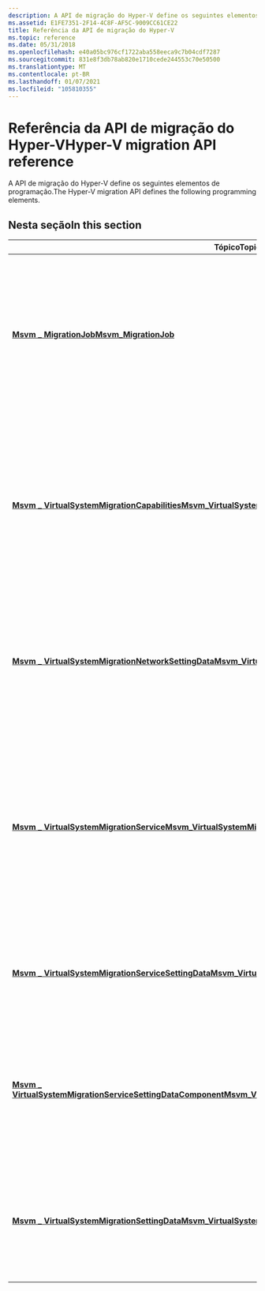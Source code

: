 ```yaml
---
description: A API de migração do Hyper-V define os seguintes elementos de programação.
ms.assetid: E1FE7351-2F14-4C8F-AF5C-9009CC61CE22
title: Referência da API de migração do Hyper-V
ms.topic: reference
ms.date: 05/31/2018
ms.openlocfilehash: e40a05bc976cf1722aba558eeca9c7b04cdf7287
ms.sourcegitcommit: 831e8f3db78ab820e1710cede244553c70e50500
ms.translationtype: MT
ms.contentlocale: pt-BR
ms.lasthandoff: 01/07/2021
ms.locfileid: "105810355"
---
```

# <a name="hyper-v-migration-api-reference"></a><span data-ttu-id="f1f0c-103">Referência da API de migração do Hyper-V</span><span class="sxs-lookup"><span data-stu-id="f1f0c-103">Hyper-V migration API reference</span></span>

<span data-ttu-id="f1f0c-104">A API de migração do Hyper-V define os seguintes elementos de programação.</span><span class="sxs-lookup"><span data-stu-id="f1f0c-104">The Hyper-V migration API defines the following programming elements.</span></span>

## <a name="in-this-section"></a><span data-ttu-id="f1f0c-105">Nesta seção</span><span class="sxs-lookup"><span data-stu-id="f1f0c-105">In this section</span></span>



| <span data-ttu-id="f1f0c-106">Tópico</span><span class="sxs-lookup"><span data-stu-id="f1f0c-106">Topic</span></span>                                                                                                                                | <span data-ttu-id="f1f0c-107">Descrição</span><span class="sxs-lookup"><span data-stu-id="f1f0c-107">Description</span></span>                                                                                                                                                                                         |
|--------------------------------------------------------------------------------------------------------------------------------------|-----------------------------------------------------------------------------------------------------------------------------------------------------------------------------------------------------|
| [<span data-ttu-id="f1f0c-108">**Msvm \_ MigrationJob**</span><span class="sxs-lookup"><span data-stu-id="f1f0c-108">**Msvm\_MigrationJob**</span></span>](msvm-migrationjob.md)<br/>                                                                           | <span data-ttu-id="f1f0c-109">Essa classe representa um trabalho de operação de migração criado para armazenamento ou migração de sistema virtual pelo serviço de migração de sistema virtual.</span><span class="sxs-lookup"><span data-stu-id="f1f0c-109">This class represents a migration operation job created for storage or virtual system migration by the virtual system migration service.</span></span><br/>                                                 |
| [<span data-ttu-id="f1f0c-110">**Msvm \_ VirtualSystemMigrationCapabilities**</span><span class="sxs-lookup"><span data-stu-id="f1f0c-110">**Msvm\_VirtualSystemMigrationCapabilities**</span></span>](msvm-virtualsystemmigrationcapabilities.md)<br/>                               | <span data-ttu-id="f1f0c-111">Define o meio pelo qual um cliente pode descobrir os métodos fornecidos pelo serviço de migração e o intervalo válido de dados de configuração de migração do sistema virtual.</span><span class="sxs-lookup"><span data-stu-id="f1f0c-111">Defines the means by which a client can discover the methods provided by the migration service, and valid range of virtual system migration setting data.</span></span><br/>                                |
| [<span data-ttu-id="f1f0c-112">**Msvm \_ VirtualSystemMigrationNetworkSettingData**</span><span class="sxs-lookup"><span data-stu-id="f1f0c-112">**Msvm\_VirtualSystemMigrationNetworkSettingData**</span></span>](msvm-virtualsystemmigrationnetworksettingdata.md)<br/>                   | <span data-ttu-id="f1f0c-113">Representa a rede na qual o serviço de migração de sistema virtual está escutando a migração de sistema virtual de entrada.</span><span class="sxs-lookup"><span data-stu-id="f1f0c-113">Represents the network on which the virtual system migration service is listening for incoming virtual system migration.</span></span><br/>                                                                 |
| [<span data-ttu-id="f1f0c-114">**Msvm \_ VirtualSystemMigrationService**</span><span class="sxs-lookup"><span data-stu-id="f1f0c-114">**Msvm\_VirtualSystemMigrationService**</span></span>](msvm-virtualsystemmigrationservice.md)<br/>                                         | <span data-ttu-id="f1f0c-115">Representa o serviço de migração do sistema virtual.</span><span class="sxs-lookup"><span data-stu-id="f1f0c-115">Represents the virtual system migration service.</span></span> <span data-ttu-id="f1f0c-116">Ele é usado para migrar um sistema virtual ou para migrar o armazenamento de um sistema virtual de uma plataforma de virtualização para outra.</span><span class="sxs-lookup"><span data-stu-id="f1f0c-116">It is used for migrating a virtual system or for migrating the storage of a virtual system from one virtualization platform to another.</span></span><br/> |
| [<span data-ttu-id="f1f0c-117">**Msvm \_ VirtualSystemMigrationServiceSettingData**</span><span class="sxs-lookup"><span data-stu-id="f1f0c-117">**Msvm\_VirtualSystemMigrationServiceSettingData**</span></span>](msvm-virtualsystemmigrationservicesettingdata.md)<br/>                   | <span data-ttu-id="f1f0c-118">Representa as configurações do serviço de migração de sistema virtual em um host.</span><span class="sxs-lookup"><span data-stu-id="f1f0c-118">Represents the settings for the virtual system migration service on a host.</span></span><br/>                                                                                                              |
| [<span data-ttu-id="f1f0c-119">**Msvm \_ VirtualSystemMigrationServiceSettingDataComponent**</span><span class="sxs-lookup"><span data-stu-id="f1f0c-119">**Msvm\_VirtualSystemMigrationServiceSettingDataComponent**</span></span>](msvm-virtualsystemmigrationservicesettingdatacomponent.md)<br/> | <span data-ttu-id="f1f0c-120">Uma associação usada para representar as configurações de rede de migração do sistema virtual do serviço de migração do sistema virtual.</span><span class="sxs-lookup"><span data-stu-id="f1f0c-120">An association used to represent virtual system migration network settings of the virtual system migration service.</span></span><br/>                                                                      |
| [<span data-ttu-id="f1f0c-121">**Msvm \_ VirtualSystemMigrationSettingData**</span><span class="sxs-lookup"><span data-stu-id="f1f0c-121">**Msvm\_VirtualSystemMigrationSettingData**</span></span>](msvm-virtualsystemmigrationsettingdata.md)<br/>                                 | <span data-ttu-id="f1f0c-122">Representa as configurações de migração para migrar um sistema virtual e o armazenamento anexado a um sistema virtual.</span><span class="sxs-lookup"><span data-stu-id="f1f0c-122">Represents the migration settings for migrating a virtual system and the storage attached to a virtual system.</span></span><br/>                                                                           |



 

 

 




